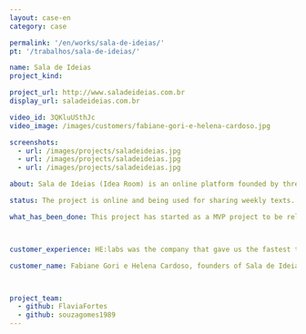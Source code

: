 ```yaml
---
layout: case-en
category: case

permalink: '/en/works/sala-de-ideias/'
pt: '/trabalhos/sala-de-ideias/'

name: Sala de Ideias
project_kind:

project_url: http://www.saladeideias.com.br
display_url: saladeideias.com.br

video_id: 3QKluUSthJc
video_image: /images/customers/fabiane-gori-e-helena-cardoso.jpg

screenshots:
  - url: /images/projects/saladeideias.jpg
  - url: /images/projects/saladeideias.jpg
  - url: /images/projects/saladeideias.jpg

about: Sala de Ideias (Idea Room) is an online platform founded by three psychologists to inspire balance and satisfaction in our lives. Weekly discourses are shared with new learnings and experiences.

status: The project is online and being used for sharing weekly texts.

what_has_been_done: This project has started as a MVP project to be released and is now on HE:labs Help service. It's a good example of someone who launched his idea and chose to continue with us.



customer_experience: HE:labs was the company that gave us the fastest time within the market, without compromising quality. Getting a project online in just three days, it really is a mission beyond the expected, we have never seen it before. The work was perfect, they were able to capture and build everything that we wanted to our project.

customer_name: Fabiane Gori e Helena Cardoso, founders of Sala de Ideias.



project_team:
  - github: FlaviaFortes
  - github: souzagomes1989
---
```

